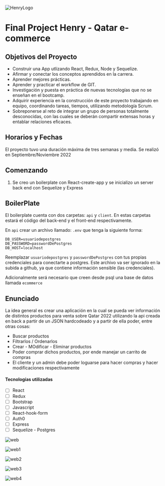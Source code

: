 ![HenryLogo](https://d31uz8lwfmyn8g.cloudfront.net/Assets/logo-henry-white-lg.png)

# Final Project Henry - Qatar e-commerce


## Objetivos del Proyecto

- Construir una App utlizando React, Redux, Node y Sequelize.
- Afirmar y conectar los conceptos aprendidos en la carrera.
- Aprender mejores prácticas.
- Aprender y practicar el workflow de GIT.
- Investigación y puesta en práctica de nuevas tecnologías que no se enseñan en el bootcamp.
- Adquirir experiencia en la construcción de este proyecto trabajando en equipo, coordinando tareas, tiempos, utilizando metodología Scrum.
- Sobreponerse al reto de integrar un grupo de personas totalmente desconocidas, con las cuales se deberán compartir extensas horas y entablar relaciones eficaces.

## Horarios y Fechas

El proyecto tuvo una duración máxima de tres semanas y media. Se realizó en Septiembre/Noviembre 2022

## Comenzando

1. Se creo un boilerplate con React-create-app y se inicializo un server back end con Sequelize y Express


## BoilerPlate

El boilerplate cuenta con dos carpetas: `api` y `client`. En estas carpetas estará el código del back-end y el front-end respectivamente.

En `api` crear un archivo llamado: `.env` que tenga la siguiente forma:

```env
DB_USER=usuariodepostgres
DB_PASSWORD=passwordDePostgres
DB_HOST=localhost
```

Reemplazar `usuariodepostgres` y `passwordDePostgres` con tus propias credenciales para conectarte a postgres. Este archivo va ser ignorado en la subida a github, ya que contiene información sensible (las credenciales).

Adicionalmente será necesario que creen desde psql una base de datos llamada `ecommerce`



## Enunciado

La idea general es crear una aplicación en la cual se pueda ver información de  distintos productos para venta sobre Qatar 2022 utilizando la api creada en back a partir de un JSON hardcodeado y a partir de ella poder, entre otras cosas:

- Buscar productos
- Filtrarlos / Ordenarlos
- Crear - MOdificar - Eliminar productos
- Poder comprar dichos productos, por ende manejar un carrito de compras
- El cliente y un admin debe poder loguarse para hacer compras y hacer modificaciones respectivamente


#### Tecnologías utilizadas

- [ ] React
- [ ] Redux
- [ ] Bootstrap
- [ ] Javascript
- [ ] React-hook-form
- [ ] Auth0
- [ ] Express
- [ ] Sequelize - Postgres

![web](https://user-images.githubusercontent.com/88909356/200628592-8fbc0ea2-1545-4544-82a9-5460fa10c811.png)

![web1](https://user-images.githubusercontent.com/88909356/200629361-f38037f3-8114-4134-8384-096047ac07d6.png)

![web2](https://user-images.githubusercontent.com/88909356/200629425-bad115e4-de09-4c04-b5b1-11fe4320c2c2.png)

![web3](https://user-images.githubusercontent.com/88909356/200629466-3055cebe-e344-4d0b-a924-95795612c0c8.png)

![web4](https://user-images.githubusercontent.com/88909356/200629497-15f42282-fe96-4d3c-9e44-4c43fd3a906d.png)
